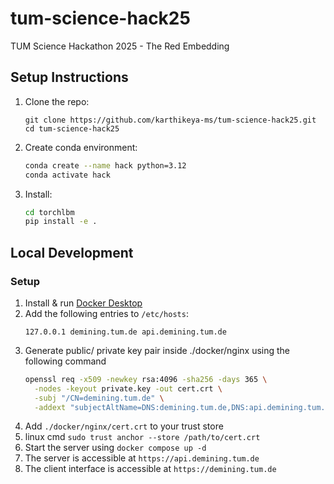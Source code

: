 # tum-science-hack25
TUM Science Hackathon 2025 - The Red Embedding

## Setup Instructions

1. Clone the repo:
    ```
    git clone https://github.com/karthikeya-ms/tum-science-hack25.git
    cd tum-science-hack25
    ```

2. Create conda environment:
    ```bash
    conda create --name hack python=3.12
    conda activate hack
    ```

3. Install:
    ```bash
    cd torchlbm
    pip install -e .
    ```
## Local Development

### Setup
1. Install & run [Docker Desktop](https://www.docker.com/products/docker-desktop/)
1. Add the following entries to `/etc/hosts`:
    ```
    127.0.0.1 demining.tum.de api.demining.tum.de
    ```
1. Generate public/ private key pair inside ./docker/nginx using the following command
   ```bash
   openssl req -x509 -newkey rsa:4096 -sha256 -days 365 \
     -nodes -keyout private.key -out cert.crt \
     -subj "/CN=demining.tum.de" \
     -addext "subjectAltName=DNS:demining.tum.de,DNS:api.demining.tum.de"
   ```
1. Add `./docker/nginx/cert.crt` to your trust store 
1. linux cmd `sudo trust anchor --store /path/to/cert.crt`
1. Start the server using `docker compose up -d`
1. The server is accessible at `https://api.demining.tum.de`
1. The client interface is accessible at `https://demining.tum.de`
